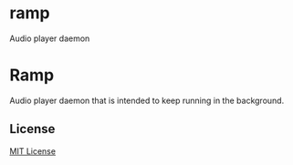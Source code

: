 # ramp
Audio player daemon
# Ramp
Audio player daemon that is intended to keep running in the background.

## License
[MIT License](LICENSE)
